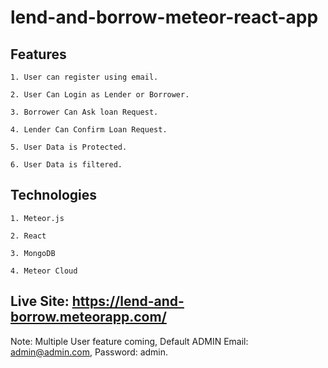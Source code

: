 # lend-and-borrow-meteor-react-app

## Features

    1. User can register using email.

    2. User Can Login as Lender or Borrower.

    3. Borrower Can Ask loan Request.

    4. Lender Can Confirm Loan Request.

    5. User Data is Protected.

    6. User Data is filtered.

## Technologies

    1. Meteor.js

    2. React

    3. MongoDB

    4. Meteor Cloud

## Live Site: https://lend-and-borrow.meteorapp.com/

Note: Multiple User feature coming, Default ADMIN Email: admin@admin.com, Password: admin.